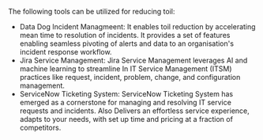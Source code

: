 The following tools can be utilized for reducing toil:
- Data Dog Incident Managmeent: It enables toil reduction by accelerating mean time to resolution of incidents. It provides a set of features enabling seamless pivoting of alerts and data to an organisation's incident response workflow.
- Jira Service Management: Jira Service Management leverages AI and machine learning to streamline In IT Service Management (ITSM) practices like request, incident, problem, change, and configuration management.
- ServiceNow Ticketing System: ServiceNow Ticketing System has emerged as a cornerstone for managing and resolving IT service requests and incidents. Also Delivers an effortless service experience, adapts to your needs, with set up time and pricing at a fraction of competitors.
